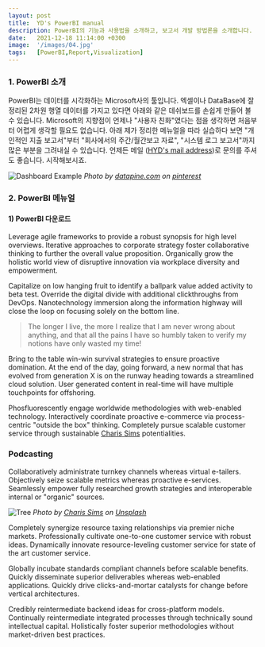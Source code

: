 ```yaml
---
layout: post
title:  YD's PowerBI manual
description: PowerBI의 기능과 사용법을 소개하고, 보고서 개발 방법론을 소개합니다.
date:   2021-12-18 11:14:00 +0300
image:  '/images/04.jpg'
tags:   [PowerBI,Report,Visualization]
---
```


### 1. PowerBI 소개

PowerBI는 데이터를 시각화하는 Microsoft사의 툴입니다. 엑셀이나 DataBase에 잘 정리된 2차원 행열 데이터를 가지고 있다면 아래와 같은 데쉬보드를 손쉽게 만들어 볼 수 있습니다. Microsoft의 지향점이 언제나 "사용자 친화"였다는 점을 생각하면 처음부터 어렵게 생각할 필요도 없습니다. 아래 제가 정리한 메뉴얼을 따라 실습하다 보면 "개인적인 지출 보고서"부터 "회사에서의 주간/월간보고 자료", "시스템 로그 보고서"까지 많은 부분을 그려내실 수 있습니다. 언제든 메일 ([HYD's mail address](tearthelimit@gmail.com))로 문의를 주셔도 좋습니다. 시작해보시죠. 

![Dashboard Example](https://i.pinimg.com/564x/58/7f/f6/587ff6e84599bfd1bae3d94ab3aa83f6.jpg)
*Photo by [datapine.com](https://i.pinimg.com/564x/58/7f/f6/587ff6e84599bfd1bae3d94ab3aa83f6.jpg) on [pinterest](https://pin.it/aWl26qJ)*

### 2. PowerBI 메뉴얼

#### 1) PowerBI 다운로드

Leverage agile frameworks to provide a robust synopsis for high level overviews. Iterative approaches to corporate strategy foster collaborative thinking to further the overall value proposition. Organically grow the holistic world view of disruptive innovation via workplace diversity and empowerment.

Capitalize on low hanging fruit to identify a ballpark value added activity to beta test. Override the digital divide with additional clickthroughs from DevOps. Nanotechnology immersion along the information highway will close the loop on focusing solely on the bottom line.

> The longer I live, the more I realize that I am never wrong about anything, and that all the pains I have so humbly taken to verify my notions have only wasted my time!

Bring to the table win-win survival strategies to ensure proactive domination. At the end of the day, going forward, a new normal that has evolved from generation X is on the runway heading towards a streamlined cloud solution. User generated content in real-time will have multiple touchpoints for offshoring.

Phosfluorescently engage worldwide methodologies with web-enabled technology. Interactively coordinate proactive e-commerce via process-centric "outside the box" thinking. Completely pursue scalable customer service through sustainable [Charis Sims](https://unsplash.com/photos/WTrApnUJWho) potentialities.

### Podcasting

Collaboratively administrate turnkey channels whereas virtual e-tailers. Objectively seize scalable metrics whereas proactive e-services. Seamlessly empower fully researched growth strategies and interoperable internal or "organic" sources.

![Tree]({{site.baseurl}}/images/04-2.jpg)
*Photo by [Charis Sims](https://unsplash.com/photos/WTrApnUJWho) on [Unsplash](https://unsplash.com/)*

Completely synergize resource taxing relationships via premier niche markets. Professionally cultivate one-to-one customer service with robust ideas. Dynamically innovate resource-leveling customer service for state of the art customer service.

Globally incubate standards compliant channels before scalable benefits. Quickly disseminate superior deliverables whereas web-enabled applications. Quickly drive clicks-and-mortar catalysts for change before vertical architectures.

Credibly reintermediate backend ideas for cross-platform models. Continually reintermediate integrated processes through technically sound intellectual capital. Holistically foster superior methodologies without market-driven best practices.